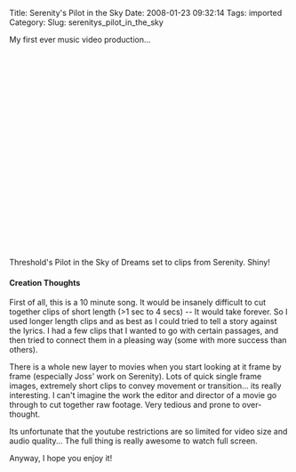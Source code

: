 Title: Serenity's Pilot in the Sky
Date: 2008-01-23 09:32:14
Tags: imported
Category: 
Slug: serenitys_pilot_in_the_sky

<p>My first ever music video production...</p>

<p><object width="425" height="355"><param name="movie" value="http://www.youtube.com/v/Rs6rr95QbwY&rel=1"></param><param name="wmode" value="transparent"></param><embed src="http://www.youtube.com/v/Rs6rr95QbwY&rel=1" type="application/x-shockwave-flash" wmode="transparent" width="425" height="355"></embed></object></p>

<p>Threshold's Pilot in the Sky of Dreams set to clips from Serenity.  Shiny!</p>

<h4>Creation Thoughts</h4>

<p>First of all, this is a 10 minute song.  It would be insanely difficult to cut together clips of short length (>1 sec to 4 secs) -- It would take forever.  So I used longer length clips and as best as I could tried to tell a story against the lyrics.  I had a few clips that I wanted to go with certain passages, and then tried to connect them in a pleasing way (some with more success than others).</p>

<p>There is a whole new layer to movies when you start looking at it frame by frame (especially Joss' work on Serenity).  Lots of quick single frame images, extremely short clips to convey movement or transition... its really interesting.  I can't imagine the work the editor and director of a movie go through to cut together raw footage.  Very tedious and prone to over-thought.</p>

<p>Its unfortunate that the youtube restrictions are so limited for video size and audio quality... The full thing is really awesome to watch full screen.</p>

<p>Anyway, I hope you enjoy it!</p>
